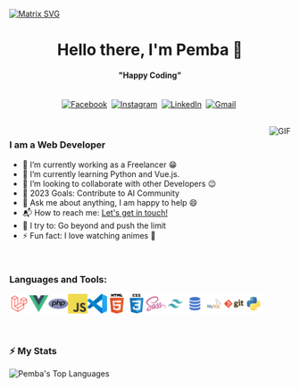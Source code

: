   [![Matrix SVG](https://raw.githubusercontent.com/rodrigograca31/rodrigograca31/master/matrix.svg)](https://pembas.com.np/) 
<p>
  <h1 align="center"><b>Hello there, I'm Pemba 👋</b></h1>
</p>

<p>
  <h4 align="center"><b>"Happy Coding"</b></h4>
</p>

<p align="center">
<br>
<a href="https://www.facebook.com/pembans"><img src="https://img.shields.io/badge/facebook-%231877F2.svg?&style=for-the-badge&logo=facebook&logoColor=white" alt="Facebook" /></a>&nbsp;
<a href="https://instagram.com/pembans7"><img src="https://img.shields.io/badge/instagram-%23E4405F.svg?&style=for-the-badge&logo=instagram&logoColor=white" alt="Instagram" /></a>&nbsp;
<a href="https://www.linkedin.com/in/pemba17/"><img src="https://img.shields.io/badge/linkedin-%230077B5.svg?&style=for-the-badge&logo=linkedin&logoColor=white" alt="LinkedIn" /></a>&nbsp;
<a href="mailto:workpemba@gmail.com?subject=Hi%20Pemba"><img src="https://img.shields.io/badge/gmail-%23D14836.svg?&style=for-the-badge&logo=gmail&logoColor=white" alt="Gmail"/></a>&nbsp;
<!--<a href="https://kkvanonymous.github.io/"><img alt="Website" src="https://img.shields.io/website?style=for-the-badge&up_message=portfolio&url=https%3A%2F%2Fkkvanonymous.github.io%2F"></a>-->
</p>

<br>

<img align="right" height="270px" alt="GIF" src="https://cdn.dribbble.com/users/926537/screenshots/4502924/python-2.gif" />

### I am a Web Developer
- 🔭 I’m currently working as a Freelancer :grin:
- 🌱 I’m currently learning Python and Vue.js.
- 👯 I’m looking to collaborate with other Developers :wink:
- 🥅 2023 Goals: Contribute to AI Community
- 💬 Ask me about anything, I am happy to help :smile:
- 📬 How to reach me: [Let's get in touch!](https://www.linkedin.com/in/pemba17/)
- 🧗 I try to: Go beyond and push the limit
- ⚡ Fun fact: I love watching animes :raised_hands:

<br>

### Languages and Tools: 
<img align="left" alt="Laravel" width="35px" src="https://raw.githubusercontent.com/github/explore/80688e429a7d4ef2fca1e82350fe8e3517d3494d/topics/laravel/laravel.png" />
<img align="left" alt="Vue" width="35px" src="https://raw.githubusercontent.com/github/explore/80688e429a7d4ef2fca1e82350fe8e3517d3494d/topics/vue/vue.png" />
<img align="left" alt="PHP" width="35px" src="https://raw.githubusercontent.com/github/explore/80688e429a7d4ef2fca1e82350fe8e3517d3494d/topics/php/php.png" />
<img align="left" alt="JavaScript" width="35px" src="https://raw.githubusercontent.com/github/explore/80688e429a7d4ef2fca1e82350fe8e3517d3494d/topics/javascript/javascript.png" />
<img align="left" alt="Visual Studio Code" width="35px" src="https://raw.githubusercontent.com/github/explore/80688e429a7d4ef2fca1e82350fe8e3517d3494d/topics/visual-studio-code/visual-studio-code.png" />
<img align="left" alt="HTML5" width="35px" src="https://raw.githubusercontent.com/github/explore/80688e429a7d4ef2fca1e82350fe8e3517d3494d/topics/html/html.png" />
<img align="left" alt="CSS3" width="35px" src="https://raw.githubusercontent.com/github/explore/80688e429a7d4ef2fca1e82350fe8e3517d3494d/topics/css/css.png" />
<img align="left" alt="Sass" width="35px" src="https://raw.githubusercontent.com/github/explore/80688e429a7d4ef2fca1e82350fe8e3517d3494d/topics/sass/sass.png" />
<img align="left" alt="Tailwind" width="35px" src="https://raw.githubusercontent.com/github/explore/80688e429a7d4ef2fca1e82350fe8e3517d3494d/topics/tailwind/tailwind.png" />
<img align="left" alt="SQL" width="35px" src="https://raw.githubusercontent.com/github/explore/80688e429a7d4ef2fca1e82350fe8e3517d3494d/topics/sql/sql.png" />
<img align="left" alt="MySQL" width="35px" src="https://raw.githubusercontent.com/github/explore/80688e429a7d4ef2fca1e82350fe8e3517d3494d/topics/mysql/mysql.png" />
<img align="left" alt="Git" width="35px" src="https://raw.githubusercontent.com/github/explore/80688e429a7d4ef2fca1e82350fe8e3517d3494d/topics/git/git.png" />
<img align="left" alt="Python" width="35px" src="https://raw.githubusercontent.com/github/explore/80688e429a7d4ef2fca1e82350fe8e3517d3494d/topics/python/python.png" />


<br>
<br>
<br>
<br>




### :zap: My Stats

<img src="https://github-readme-stats.vercel.app/api/top-langs/?username=pemba17&show_icons=true&hide_border=true&theme=radical" width="37%" alt="Pemba's Top Languages">

<!-- stats
![GitHub stats](https://github-readme-stats.vercel.app/api?username=pemba17&show_icons=true&hide_border=true&theme=dark)
![Pemba's github Programming stats](https://github-readme-stats.vercel.app/api/top-langs/?username=pemba17&show_icons=true&hide_border=true")-->
